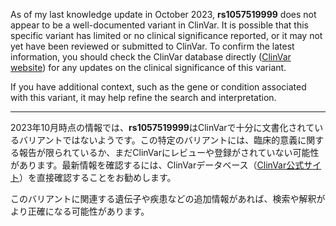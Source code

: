 As of my last knowledge update in October 2023, **rs1057519999** does not appear to be a well-documented variant in ClinVar. It is possible that this specific variant has limited or no clinical significance reported, or it may not yet have been reviewed or submitted to ClinVar. To confirm the latest information, you should check the ClinVar database directly ([ClinVar website](https://www.ncbi.nlm.nih.gov/clinvar/)) for any updates on the clinical significance of this variant.

If you have additional context, such as the gene or condition associated with this variant, it may help refine the search and interpretation.

---

2023年10月時点の情報では、**rs1057519999**はClinVarで十分に文書化されているバリアントではないようです。この特定のバリアントには、臨床的意義に関する報告が限られているか、まだClinVarにレビューや登録がされていない可能性があります。最新情報を確認するには、ClinVarデータベース（[ClinVar公式サイト](https://www.ncbi.nlm.nih.gov/clinvar/)）を直接確認することをお勧めします。

このバリアントに関連する遺伝子や疾患などの追加情報があれば、検索や解釈がより正確になる可能性があります。